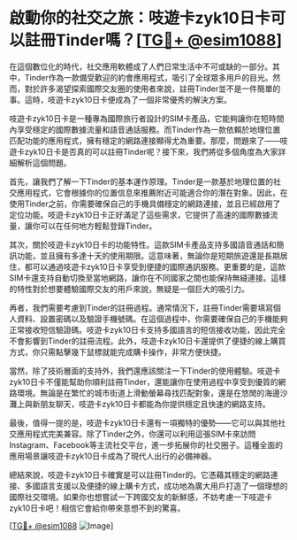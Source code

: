 # 啟動你的社交之旅：吱遊卡zyk10日卡可以註冊Tinder嗎？[[TG💪+ @esim1088](https://t.me/s/esim1088)]

在這個數位化的時代，社交應用軟體成了人們日常生活中不可或缺的一部分。其中，Tinder作為一款備受歡迎的約會應用程式，吸引了全球眾多用戶的目光。然而，對於許多渴望探索國際交友圈的使用者來說，註冊Tinder並不是一件簡單的事。這時，吱遊卡zyk10日卡便成為了一個非常優秀的解決方案。

吱遊卡zyk10日卡是一種專為國際旅行者設計的SIM卡產品，它能夠讓你在短時間內享受穩定的國際數據流量和語音通話服務。而Tinder作為一款依賴於地理位置匹配功能的應用程式，擁有穩定的網路連接顯得尤為重要。那麼，問題來了——吱遊卡zyk10日卡是否真的可以註冊Tinder呢？接下來，我們將從多個角度為大家詳細解析這個問題。

首先，讓我們了解一下Tinder的基本運作原理。Tinder是一款基於地理位置的社交應用程式，它會根據你的位置信息來推薦附近可能適合你的潛在對象。因此，在使用Tinder之前，你需要確保自己的手機具備穩定的網路連接，並且已經啟用了定位功能。吱遊卡zyk10日卡正好滿足了這些需求，它提供了高速的國際數據流量，讓你可以在任何地方輕鬆登錄Tinder。

其次，關於吱遊卡zyk10日卡的功能特性。這款SIM卡產品支持多國語音通話和簡訊功能，並且擁有多達十天的使用期限。這意味著，無論你是短期旅遊還是長期居住，都可以通過吱遊卡zyk10日卡享受到便捷的國際通訊服務。更重要的是，這款SIM卡還支持自動切換至當地網路，讓你在不同國家之間也能保持無縫連接。這樣的特性對於想要體驗國際交友的用戶來說，無疑是一個巨大的吸引力。

再者，我們需要考慮到Tinder的註冊過程。通常情況下，註冊Tinder需要填寫個人資料、設置密碼以及驗證手機號碼。在這個過程中，你需要確保自己的手機能夠正常接收短信驗證碼。吱遊卡zyk10日卡支持多國語言的短信接收功能，因此完全不會影響到Tinder的註冊流程。此外，吱遊卡zyk10日卡還提供了便捷的線上購買方式，你只需點擊幾下鼠標就能完成購卡操作，非常方便快捷。

當然，除了技術層面的支持外，我們還應該關注一下Tinder的使用體驗。吱遊卡zyk10日卡不僅能幫助你順利註冊Tinder，還能讓你在使用過程中享受到優質的網路環境。無論是在繁忙的城市街道上滑動螢幕尋找匹配對象，還是在悠閒的海邊沙灘上與新朋友聊天，吱遊卡zyk10日卡都能為你提供穩定且快速的網路支持。

最後，值得一提的是，吱遊卡zyk10日卡還有一項獨特的優勢——它可以與其他社交應用程式完美兼容。除了Tinder之外，你還可以利用這張SIM卡來訪問Instagram、Facebook等主流社交平台，進一步拓展你的社交圈子。這種全面的應用場景讓吱遊卡zyk10日卡成為了現代人出行的必備神器。

總結來說，吱遊卡zyk10日卡確實是可以註冊Tinder的。它憑藉其穩定的網路連接、多國語言支援以及便捷的線上購卡方式，成功地為廣大用戶打造了一個理想的國際社交環境。如果你也想嘗試一下跨國交友的新鮮感，不妨考慮一下吱遊卡zyk10日卡吧！相信它會給你帶來意想不到的驚喜。

[[TG💪+ @esim1088](https://t.me/s/esim1088) ![Image](https://i.postimg.cc/4NQfJmqS/Snipaste-2025-05-13-00-14-12.png)]